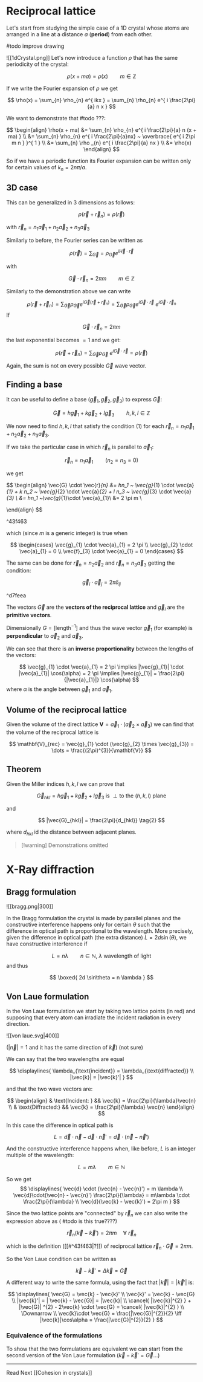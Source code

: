# Reciprocal lattice

Let's start from studying the simple case of a 1D crystal whose atoms are arranged in a line at a distance $a$ (**period**) from each other.

#todo improve drawing

![[1dCrystal.png]]
Let's now introduce a function $\rho$ that has the same periodicity of the crystal:

$$
\rho(x + ma) = \rho(x) \qquad m \in \mathbb{Z}
$$

If we write the Fourier expansion of $\rho$ we get

$$
\rho(x) = \sum_{n} \rho_{n} e^{ ikx } = \sum_{n} \rho_{n} e^{ i \frac{2\pi}{a} n x }
$$

We want to demonstrate that #todo ???:

$$
\begin{align}
\rho(x + ma) &= \sum_{n} \rho_{n} e^{ i \frac{2\pi}{a} n (x + ma) }  \\
&= \sum_{n} \rho_{n} e^{ i \frac{2\pi}{a}nx} ~ \overbrace{ e^{ i 2\pi m n } }^{ 1 } \\
&= \sum_{n} \rho _{n} e^{ i \frac{2\pi}{a} nx } \\
&= \rho(x)
\end{align}
$$

So if we have a periodic function its Fourier expansion can be written only for certain values of $k_{n} = 2n\pi/a$.

## 3D case

This can be generalized in 3 dimensions as follows:

$$
\rho(\vec{r} + \vec{r}_{n}) = \rho(\vec{r})
$$

with $\vec{r}_n = n_1 \vec{a}_{1} + n_2 \vec{a}_{2} + n_3 \vec{a}_{3}$

Similarly to before, the Fourier series can be written as 

$$
\rho(\vec{r}) = \sum_{\vec{G}} = \rho_{\vec{G}} e^{ i \vec{H} \cdot \vec{r} }
$$

with 

$$
\vec{G} \cdot \vec{r}_{n} = 2\pi m \qquad m \in \mathbb{Z}
$$

Similarly to the demonstration above we can write 

$$
\rho(\vec{r} + \vec{r}_{n}) = \sum_{\vec{G}} \rho_{\vec{G}} e^{ i \vec{G} (\vec{r} + \vec{r}_{n}) } = \sum_{\vec{G}} \rho_{\vec{G}} e^{ i  \vec{G} \cdot \vec{r} } ~  e^{ i \vec{G} \cdot \vec{r}_{n} }
$$
If

$$
\vec{G}\cdot \vec{r}_{n} = 2\pi m \tag{1}
$$

the last exponential becomes $=1$ and we get:

$$
\rho(\vec{r} + \vec{r}_{n}) =\sum_{\vec{G}} \rho_\vec{G} ~ e^{ i \vec{G} \cdot \vec{r} } = \rho(\vec{r})
$$

Again, the sum is not on every possible $\vec{G}$ wave vector.

## Finding a base

It can be useful to define a base $(\vec{g}_{1}, \vec{g}_{2}, \vec{g}_{3})$ to express $\vec{G}$:

$$
\vec{G} = h\vec{g}_{1} + k \vec{g}_{2} + l\vec{g}_{3} \qquad h,k,l \in \mathbb{Z}
$$

We now need to find $h,k,l$ that satisfy the condition $(1)$ for each $\vec{r}_{n} = n_1 \vec{a}_{1} + n_2 \vec{a}_{2} + n_3 \vec{a}_{3}$.

If we take the particular case in which $\vec{r}_{n}$ is parallel to $\vec{a}_{1}$:

$$
\vec{r}_{n} = n_1 \vec{a}_{1} \qquad (n_2 = n_3 = 0)
$$

we get 

$$
\begin{align}
\vec{G} \cdot \vec{r}_{n} &= hn_1 ~ \vec{g}_{1} \cdot \vec{a}_{1} + k n_2 ~ \vec{g}_{2} \cdot \vec{a}_{2} + l n_3 ~ \vec{g}_{3} \cdot \vec{a}_{3}  \\
&= hn_1 ~\vec{g}_{1}\cdot \vec{a}_{1}\\
&= 2 \pi m \\

\end{align}
$$

^43f463

which (since $m$ is a generic integer) is true when 

$$
\begin{cases}
\vec{g}_{1} \cdot \vec{a}_{1} = 2 \pi \\
\vec{g}_{2} \cdot \vec{a}_{1} = 0 \\
\vec{f}_{3} \cdot \vec{a}_{1} = 0
\end{cases}
$$

The same can be done for $\vec{r}_{n} = n_2 \vec{a}_{2}$ and $\vec{r}_{n} = n_3 \vec{a}_{3}$ getting the condition: 

$$
\vec{g}_{i} \cdot \vec{a}_{j} = 2 \pi \delta_{ij}
$$

^d7feea

The vectors $\vec{G}$ are the **vectors of the reciprocal lattice** and $\vec{g}_{i}$ are the **primitive vectors**.

Dimensionally $G = [\text{length}^{-1}]$ and thus the wave vector $\vec{g}_{1}$ (for example) is **perpendicular** to $\vec{a}_{2}$ and $\vec{a}_{3}$.

We can see that there is an **inverse proportionality** between the lengths of the vectors: 

$$
\vec{g}_{1} \cdot \vec{a}_{1} = 2 \pi \implies |\vec{g}_{1}| \cdot |\vec{a}_{1}| \cos(\alpha) = 2 \pi \implies |\vec{g}_{1}| = \frac{2\pi}{|\vec{a}_{1}|} \cos(\alpha)
$$
where $\alpha$ is the angle between $\vec{g}_{1}$ and $\vec{a}_{1}$.

## Volume of the reciprocal lattice

Given the volume of the direct lattice $\mathbf{V} = \vec{a}_{1} \cdot (\vec{a}_{2} \times \vec{a}_{3})$ we can find that the volume of the reciprocal lattice is 

$$
\mathbf{V}_{rec} = \vec{g}_{1} \cdot (\vec{g}_{2} \times \vec{g}_{3}) = \dots = \frac{(2\pi)^{3}}{\mathbf{V}}
$$

## Theorem

Given the Miller indices $h, k, l$ we can prove that 

$$
\vec{G}_{hkl} = h \vec{g}_{1} + k \vec{g}_{2} + l \vec{g}_{3} \text{ is } \perp \text{to the } (h,k,l) \text{ plane} \tag{1}
$$

and

$$
|\vec{G}_{hkl}| = \frac{2\pi}{d_{hkl}} \tag{2}
$$

where $d_{hkl}$ id the distance between adjacent planes.

>[!warning] Demonstrations omitted

# X-Ray diffraction

## Bragg formulation

![[bragg.png|300]]

In the Bragg formulation the crystal is made by parallel planes and the constructive interference happens only for certain $\theta$ such that the difference in optical path is proportional to the wavelength. More precisely, given the difference in optical path (the extra distance) $L = 2d \sin(\theta)$, we have constructive interference if 

$$
L = n \lambda \qquad n \in \mathbb{N}, ~\lambda \text{ wavelength of light}
$$
and thus 

$$
\boxed{ 2d \sin\theta = n \lambda }
$$

## Von Laue formulation

In the Von Laue formulation we start by taking two lattice points (in red) and supposing that every atom can irradiate the incident radiation in every direction.

![[von laue.svg|400]]

($|\vec{n}| = 1$ and it has the same direction of $\vec{k}$) (not sure)

We can say that the two wavelengths are equal 

$$
\displaylines{
\lambda_{\text{incident}} = \lambda_{\text{diffracted}} \\
|\vec{k}| = |\vec{k}'|
}
$$

and that the two wave vectors are: 

$$
\begin{align}
& \text{Incident: } && \vec{k} = \frac{2\pi}{\lambda}\vec{n} \\
& \text{Diffracted:} && \vec{k} = \frac{2\pi}{\lambda} \vec{n}
\end{align}
$$

In this case the difference in optical path is 

$$
L = \vec{d} \cdot \vec{n} - \vec{d} \cdot \vec{n}' = \vec{d} \cdot (\vec{n} - \vec{n}')
$$

And the constructive interference happens when, like before, $L$ is an integer multiple of the wavelength: 

$$
L = m \lambda \qquad m \in \mathbb{N}
$$

So we get 
$$
\displaylines{
\vec{d} \cdot (\vec{n} - \vec{n}') = m \lambda \\
\vec{d}\cdot(\vec{n} - \vec{n}') \frac{2\pi}{\lambda} = m\lambda \cdot \frac{2\pi}{\lambda} \\
\vec{d}(\vec{k} - \vec{k}') = 2\pi m
}
$$

Since the two lattice points are "connected" by $\vec{r}_{n}$ we can also write the expression above as ( #todo is this true????)

$$
\vec{r}_{n}(\vec{k} - \vec{k}') = 2\pi m \quad\forall ~\vec{r}_{n}
$$

which is the definition ([[#^43f463|?]]) of reciprocal lattice $\vec{r}_{n} \cdot \vec{G} = 2\pi m$. 

So the Von Laue condition can be written as 

$$
\vec{k} - \vec{k}' = \Delta \vec{k} = \vec{G}
$$

A different way to write the same formula, using the fact that $|\vec{k}| = |\vec{k}'|$ is: 

$$
\displaylines{
\vec{G} = \vec{k} - \vec{k}' \\
\vec{k}' = \vec{k} - \vec{G} \\
|\vec{k}'|  = | \vec{k} - \vec{G}| = |\vec{k}| \\
\cancel{ |\vec{k}|^{2} } + |\vec{G}| ^{2} - 2\vec{k} \cdot \vec{G} = \cancel{ |\vec{k}|^{2} } \\
\Downarrow \\
\vec{k}\cdot \vec{G} = \frac{|\vec{G}|^{2}}{2} \iff |\vec{k}|\cos\alpha = \frac{|\vec{G}|^{2}}{2}
}
$$

### Equivalence of the formulations

To show that the two formulations are equivalent we can start from the second version of the Von Laue formulation ($\vec{k} -\vec{k}' = \vec{G} \dots$)

---

Read Next [[Cohesion in crystals]]